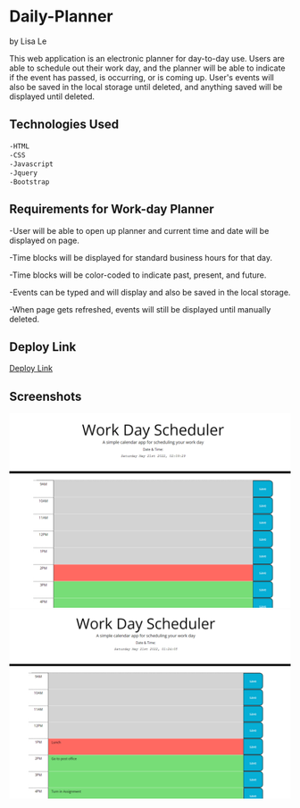 # Daily-Planner

by Lisa Le

This web application is an electronic planner for day-to-day use. Users are able to schedule out their work day, and the planner will be able to indicate if the event has passed, is occurring, or is coming up. User's events will also be saved in the local storage until deleted, and anything saved will be displayed until deleted.

<h2> Technologies Used </h2>
    
    -HTML
    -CSS
    -Javascript
    -Jquery
    -Bootstrap

<h2> Requirements for Work-day Planner </h2>

-User will be able to open up planner and current time and date will be displayed on page.

-Time blocks will be displayed for standard business hours for that day.

-Time blocks will be color-coded to indicate past, present, and future.

-Events can be typed and will display and also be saved in the local storage.

-When page gets refreshed, events will still be displayed until manually deleted.

<h2> Deploy Link </h2>

[Deploy Link](https://lisatle.github.io/Daily-Planner/)

<h2> Screenshots </h2>

![emptyWebpage](/assets/images/screenshot.PNG)
![filledWebpage](/assets/images/screenshot2.PNG)
